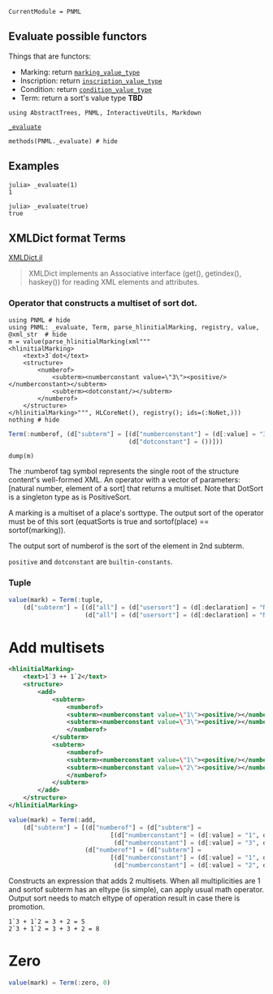 ```@meta
CurrentModule = PNML
```

## Evaluate possible functors

Things that are functors:
  - Marking: return [`marking_value_type`](@ref)
  - Inscription: return [`inscription_value_type`](@ref)
  - Condition: return [`condition_value_type`](@ref)
  - Term: return a sort's value type **TBD**

```@setup methods
using AbstractTrees, PNML, InteractiveUtils, Markdown
```

[`_evaluate`](@ref)
```@example methods
methods(PNML._evaluate) # hide
```

## Examples

```jldoctest; setup=(using PNML: _evaluate, Term)
julia> _evaluate(1)
1

julia> _evaluate(true)
true
```
## XMLDict format Terms
[XMLDict.jl](https://github.com/JuliaCloud/XMLDict.jl)

> XMLDict implements an Associative interface (get(), getindex(), haskey())
> for reading XML elements and attributes.

### Operator that constructs a multiset of sort dot.

```@example evaluates
using PNML # hide
using PNML: _evaluate, Term, parse_hlinitialMarking, registry, value, @xml_str  # hide
m = value(parse_hlinitialMarking(xml"""
<hlinitialMarking>
    <text>3`dot</text>
    <structure>
        <numberof>
            <subterm><numberconstant value=\"3\"><positive/></numberconstant></subterm>
            <subterm><dotconstant/></subterm>
        </numberof>
    </structure>
</hlinitialMarking>""", HLCoreNet(), registry(); ids=(:NoNet,)))
nothing # hide
```

```julia
Term(:numberof,	(d["subterm"] = [(d["numberconstant"] = (d[:value] = "3", d["positive"] = ())),
                                 (d["dotconstant"] = ())]))
```
```@example evaluates
dump(m)
```
The :numberof tag symbol represents the single root of the structure content's well-formed XML. An operator with a vector of parameters: [natural number, element of a sort] that returns a multiset. Note that DotSort is a singleton type as is PositiveSort.

A marking is a multiset of a place's sorttype. The output sort of the operator must be of this sort (equatSorts is true and sortof(place) == sortof(marking)).

The output sort of numberof is the sort of the element in 2nd subterm.

`positive` and `dotconstant` are `builtin-constants`.

### Tuple

```julia
value(mark) = Term(:tuple,
    (d["subterm"] = [(d["all"] = (d["usersort"] = (d[:declaration] = "N1"))),
                     (d["all"] = (d["usersort"] = (d[:declaration] = "N2")))]))
```
# Add multisets

```xml
<hlinitialMarking>
    <text>1`3 ++ 1`2</text>
    <structure>
        <add>
            <subterm>
                <numberof>
                <subterm><numberconstant value=\"1\"><positive/></numberconstant></subterm>
                <subterm><numberconstant value=\"3\"><positive/></numberconstant></subterm>
                </numberof>
            </subterm>
            <subterm>
                <numberof>
                <subterm><numberconstant value=\"1\"><positive/></numberconstant></subterm>
                <subterm><numberconstant value=\"2\"><positive/></numberconstant></subterm>
                </numberof>
            </subterm>
        </add>
    </structure>
</hlinitialMarking>
```

```julia
value(mark) = Term(:add,
    (d["subterm"] = [(d["numberof"] = (d["subterm"] =
                            [(d["numberconstant"] = (d[:value] = "1", d["positive"] = ())),
                             (d["numberconstant"] = (d[:value] = "3", d["positive"] = ()))])),
                     (d["numberof"] = (d["subterm"] =
                            [(d["numberconstant"] = (d[:value] = "1", d["positive"] = ())),
                             (d["numberconstant"] = (d[:value] = "2", d["positive"] = ()))]))]))

```

Constructs an expression that adds 2 multisets.
When all multiplicities are 1 and sortof subterm has an eltype (is simple), can apply usual math operator.
Output sort needs to match eltype of operation result in case there is promotion.

```
1`3 + 1`2 = 3 + 2 = 5
2`3 + 1`2 = 3 + 3 + 2 = 8
```
# Zero
```julia
value(mark) = Term(:zero, 0)
```
